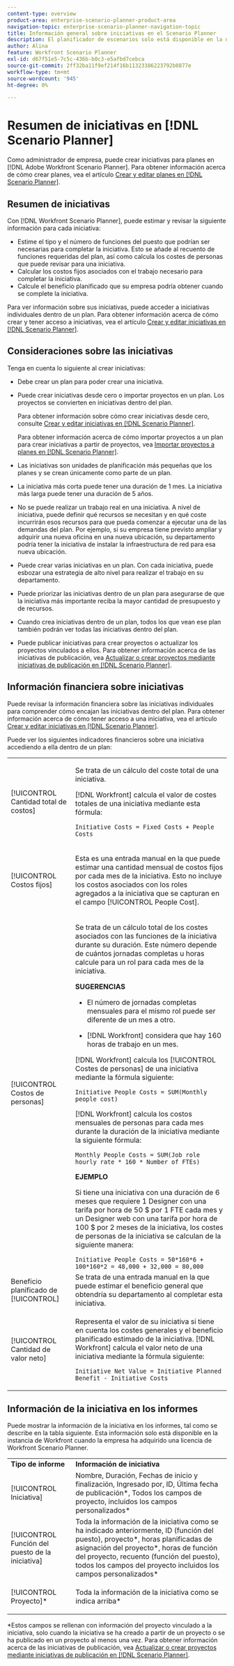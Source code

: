 ```yaml
---
content-type: overview
product-area: enterprise-scenario-planner-product-area
navigation-topic: enterprise-scenario-planner-navigation-topic
title: Información general sobre iniciativas en el Scenario Planner
description: El planificador de escenarios solo está disponible en la nueva experiencia de Adobe Workfront y requiere una licencia adicional. Para obtener información sobre el Scenario Planner de Workfront, consulte Información general del Scenario Planner.
author: Alina
feature: Workfront Scenario Planner
exl-id: d67f51e5-7c5c-436b-b0c3-e5afbd7cebca
source-git-commit: 2ff32ba11f9ef214f16b11323386223792b0877e
workflow-type: tm+mt
source-wordcount: '945'
ht-degree: 0%

---
```


# Resumen de iniciativas en [!DNL Scenario Planner]

Como administrador de empresa, puede crear iniciativas para planes en [!DNL Adobe Workfront Scenario Planner]. Para obtener información acerca de cómo crear planes, vea el artículo [Crear y editar planes en [!DNL Scenario Planner]](../scenario-planner/create-and-edit-plans.md).

## Resumen de iniciativas

Con [!DNL Workfront Scenario Planner], puede estimar y revisar la siguiente información para cada iniciativa:

* Estime el tipo y el número de funciones del puesto que podrían ser necesarias para completar la iniciativa. Esto se añade al recuento de funciones requeridas del plan, así como calcula los costes de personas que puede revisar para una iniciativa.
* Calcular los costos fijos asociados con el trabajo necesario para completar la iniciativa.
* Calcule el beneficio planificado que su empresa podría obtener cuando se complete la iniciativa.

Para ver información sobre sus iniciativas, puede acceder a iniciativas individuales dentro de un plan. Para obtener información acerca de cómo crear y tener acceso a iniciativas, vea el artículo [Crear y editar iniciativas en [!DNL Scenario Planner]](../scenario-planner/create-and-edit-initiatives.md).

## Consideraciones sobre las iniciativas

Tenga en cuenta lo siguiente al crear iniciativas:

* Debe crear un plan para poder crear una iniciativa.
* Puede crear iniciativas desde cero o importar proyectos en un plan. Los proyectos se convierten en iniciativas dentro del plan.

  Para obtener información sobre cómo crear iniciativas desde cero, consulte [Crear y editar iniciativas en [!DNL Scenario Planner]](../scenario-planner/create-and-edit-initiatives.md).

  Para obtener información acerca de cómo importar proyectos a un plan para crear iniciativas a partir de proyectos, vea [Importar proyectos a planes en [!DNL Scenario Planner]](../scenario-planner/import-projects-to-plans.md).

* Las iniciativas son unidades de planificación más pequeñas que los planes y se crean únicamente como parte de un plan.
* La iniciativa más corta puede tener una duración de 1 mes. La iniciativa más larga puede tener una duración de 5 años.
* No se puede realizar un trabajo real en una iniciativa. A nivel de iniciativa, puede definir qué recursos se necesitan y en qué coste incurrirán esos recursos para que pueda comenzar a ejecutar una de las demandas del plan. Por ejemplo, si su empresa tiene previsto ampliar y adquirir una nueva oficina en una nueva ubicación, su departamento podría tener la iniciativa de instalar la infraestructura de red para esa nueva ubicación.
* Puede crear varias iniciativas en un plan. Con cada iniciativa, puede esbozar una estrategia de alto nivel para realizar el trabajo en su departamento.
* Puede priorizar las iniciativas dentro de un plan para asegurarse de que la iniciativa más importante reciba la mayor cantidad de presupuesto y de recursos.
* Cuando crea iniciativas dentro de un plan, todos los que vean ese plan también podrán ver todas las iniciativas dentro del plan.

  <!--
  <p data-mc-conditions="QuicksilverOrClassic.Draft mode">(NOTE: this might change when we add to the access levels granularity)</p>
  -->

* Puede publicar iniciativas para crear proyectos o actualizar los proyectos vinculados a ellos. Para obtener información acerca de las iniciativas de publicación, vea [Actualizar o crear proyectos mediante iniciativas de publicación en [!DNL Scenario Planner]](../scenario-planner/publish-scenarios-update-projects.md).

## Información financiera sobre iniciativas

Puede revisar la información financiera sobre las iniciativas individuales para comprender cómo encajan las iniciativas dentro del plan. Para obtener información acerca de cómo tener acceso a una iniciativa, vea el artículo [Crear y editar iniciativas en [!DNL Scenario Planner]](../scenario-planner/create-and-edit-initiatives.md).

Puede ver los siguientes indicadores financieros sobre una iniciativa accediendo a ella dentro de un plan:

<!--
<p>(NOTE: several instances drafted in the table below!) </p>
-->

<table style="table-layout:auto"> 
 <col> 
 <col> 
 <tbody> 
  <tr> 
   <td role="rowheader">[!UICONTROL Cantidad total de costos]</td> 
   <td> <p style="font-weight: normal;">Se trata de un cálculo del coste total de una iniciativa. </p> <p style="font-weight: normal;">[!DNL Workfront] calcula el valor de costes totales de una iniciativa mediante esta fórmula:</p> <p style="font-weight: normal;"><code>Initiative Costs = Fixed Costs + People Costs</code> </p> </td> 
  </tr> 
  <tr> 
   <td role="rowheader">[!UICONTROL Costos fijos]</td> 
   <td> <p><span style="font-weight: normal;">Esta es una entrada manual en la que puede estimar <span>una cantidad mensual de costos fijos por cada mes de la iniciativa.</span> Esto no incluye los costos asociados con los roles agregados a la iniciativa que se capturan en el campo [!UICONTROL People Cost].</span> </p> </td> 
  </tr> 
  <tr> 
   <td role="rowheader">[!UICONTROL Costos de personas]</td> 
   <td> <p style="font-weight: normal;">Se trata de un cálculo total de los costes asociados con las funciones de la iniciativa durante su duración. Este número depende de cuántos jornadas completas u horas calcule para un rol para cada mes de la iniciativa. </p> 
     <p><b>SUGERENCIAS</b>  
     <ul> 
      <li> <p>El número de jornadas completas mensuales para el mismo rol puede ser diferente de un mes a otro.</p> </li> 
      <li> <p>[!DNL Workfront] considera que hay 160 horas de trabajo en un mes. </p> </li> 
     </ul> 
     <p>[!DNL Workfront] calcula los [!UICONTROL Costes de personas] de una iniciativa mediante la fórmula siguiente:</p> <p><code>Initiative People Costs = SUM(Monthly people cost)</code> </p> 
    <p> [!DNL Workfront] calcula los costos mensuales de personas para cada mes durante la duración de la iniciativa mediante la siguiente fórmula:</p> 
     <p><code>Monthly People Costs = SUM(Job role hourly rate * 160 * Number of FTEs)</code> </p> 
      <p><b>EJEMPLO</b></p>
      <p>Si tiene una iniciativa con una duración de 6 meses que requiere 1 Designer con una tarifa por hora de 50 $ por 1 FTE cada mes y un Designer web con una tarifa por hora de 100 $ por 2 meses de la iniciativa, los costes de personas de la iniciativa se calculan de la siguiente manera:</p>
      <code>Initiative People Costs = 50*160*6 + 100*160*2 = 48,000 + 32,000 = 80,000</code>        
  </td> 
  </tr> 
  <tr> 
   <td role="rowheader">Beneficio planificado de [!UICONTROL]</td> 
   <td>Se trata de una entrada manual en la que puede estimar el beneficio general que obtendría su departamento al completar esta iniciativa. </td> 
  </tr> 
  <tr> 
   <td role="rowheader">[!UICONTROL Cantidad de valor neto]</td> 
   <td> <p style="font-weight: normal;">Representa el valor de su iniciativa si tiene en cuenta los costes generales y el beneficio planificado estimado de la iniciativa. [!DNL Workfront] calcula el valor neto de una iniciativa mediante la fórmula siguiente:</p> <p style="font-weight: normal;"><code>Initiative Net Value = Initiative Planned Benefit - Initiative Costs</code> </p> </td> 
  </tr> 
 </tbody> 
</table>

<!--drafted content from People Costs:
(NOTE: drafted below)</p> 
       <p>Depending on whether the plan is set up to use FTEs or hours, Workfront uses the following formulas to calculate People Cost:</p> 
       <ul> 
        <li> <p>When using FTEs: </p> <p><code>People Costs = SUM(Job role hourly rate * Number of months in the Duration * 160 * Number of FTEs)</code>, where 160 is the total number of working hours in a month. </p> <p class="example" data-mc-autonum="<b>Example: </b>"><span class="autonumber"><span><b>Example: </b></span></span><span style="font-weight: normal;"> When estimating resources using FTEs,(NOTE: drafted and yellow and fix the rest of the sentence)
      <p>When using hours:</p> 
      <p><code>Monthly People Costs = SUM(Job role hourly rate * Number of hours estimated for an initiative)</code> </p> 
      <p>For information about setting up the plan to use hours or FTE, see <a href="../scenario-planner/create-and-edit-plans.md" class="MCXref xref">Create and edit plans in the Scenario Planner</a>.</p>-->

## Información de la iniciativa en los informes

Puede mostrar la información de la iniciativa en los informes, tal como se describe en la tabla siguiente. Esta información solo está disponible en la instancia de Workfront cuando la empresa ha adquirido una licencia de Workfront Scenario Planner.

<table style="table-layout:auto"> 
 <col> 
 <col> 
 <tbody> 
  <tr> 
   <td><b>Tipo de informe</b></td> 
   <td><b>Información de iniciativa</b></td> 
  </tr> 
  <tr> 
   <td>[!UICONTROL Iniciativa] </td> 
   <td>Nombre, Duración, Fechas de inicio y finalización, Ingresado por, ID, Última fecha de publicación*, Todos los campos de proyecto, incluidos los campos personalizados*</td> 
  </tr> 
  <tr> 
   <td>[!UICONTROL Función del puesto de la iniciativa]</td> 
   <td>Toda la información de la iniciativa como se ha indicado anteriormente, ID (función del puesto), proyecto*, horas planificadas de asignación del proyecto*, horas de función del proyecto, recuento (función del puesto), todos los campos del proyecto incluidos los campos personalizados*</td> 
  </tr> 
  <tr> 
   <td><p>[!UICONTROL Proyecto]*</p></td> 
   <td> <p>Toda la información de la iniciativa como se indica arriba*</p> </td> 
  </tr> 
 </tbody> 
</table>

*Estos campos se rellenan con información del proyecto vinculado a la iniciativa, solo cuando la iniciativa se ha creado a partir de un proyecto o se ha publicado en un proyecto al menos una vez. Para obtener información acerca de las iniciativas de publicación, vea [Actualizar o crear proyectos mediante iniciativas de publicación en [!DNL Scenario Planner]](../scenario-planner/publish-scenarios-update-projects.md).
